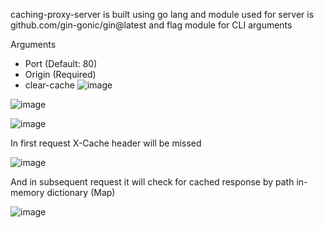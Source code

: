 caching-proxy-server is built using go lang and module used for server is github.com/gin-gonic/gin@latest and flag module for CLI arguments

Arguments
  - Port (Default: 80)
  - Origin (Required)
  - clear-cache
![image](https://github.com/user-attachments/assets/b6c2749a-bef5-4f1b-99f5-cd229fa27567)

![image](https://github.com/user-attachments/assets/94da279d-8dd2-49b0-8291-4765371afee0)

![image](https://github.com/user-attachments/assets/947a7f05-0ebc-413f-b304-c3353907ef88)

In first request X-Cache header will be missed

![image](https://github.com/user-attachments/assets/0d5302b1-0859-43fb-a379-7f8bb8c2b7dc)

And in subsequent request it will check for cached response by path in-memory dictionary (Map) 

![image](https://github.com/user-attachments/assets/7f8c2bc9-af19-41d0-b390-391dfd985be9)
